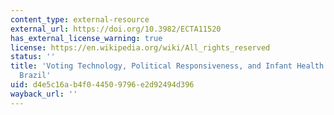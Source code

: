 ```yaml
---
content_type: external-resource
external_url: https://doi.org/10.3982/ECTA11520
has_external_license_warning: true
license: https://en.wikipedia.org/wiki/All_rights_reserved
status: ''
title: 'Voting Technology, Political Responsiveness, and Infant Health: Evidence from
  Brazil'
uid: d4e5c16a-b4f0-4450-9796-e2d92494d396
wayback_url: ''
---
```

